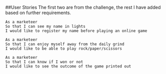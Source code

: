 ##User Stories
The first two are from the challenge, the rest I have added based on further requirements.

```
As a marketeer
So that I can see my name in lights
I would like to register my name before playing an online game

As a marketeer
So that I can enjoy myself away from the daily grind
I would like to be able to play rock/paper/scissors

As a marketeer
So that I can know if I won or not
I would like to see the outcome of the game printed out
```
